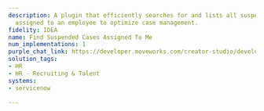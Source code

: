```yaml
---
description: A plugin that efficiently searches for and lists all suspended cases
  assigned to an employee to optimize case management.
fidelity: IDEA
name: Find Suspended Cases Assigned To Me
num_implementations: 1
purple_chat_link: https://developer.moveworks.com/creator-studio/developer-tools/purple-chat?purple_chat_v1=%7B%22settings%22%3A%7B%22colorStyle%22%3A%22LIGHT%22%2C%22startTime%22%3A%2211%3A43+AM%22%2C%22defaultPerson%22%3A%22GWEN%22%2C%22editable%22%3Atrue%2C%22botName%22%3A%22%22%2C%22botImageUrl%22%3A%22%22%7D%2C%22messages%22%3A%5B%7B%22from%22%3A%22USER%22%2C%22text%22%3A%22List+all+my+suspended+cases.%22%7D%2C%7B%22from%22%3A%22ANNOTATION%22%2C%22text%22%3A%22Searches+for+all+suspended+cases+assigned+to+the+requesting+user.%22%7D%2C%7B%22from%22%3A%22BOT%22%2C%22text%22%3A%22You+have+the+following+suspended+cases%3A%22%2C%22cards%22%3A%5B%7B%22title%22%3A%22%3Cp%3ECase+%23123+-+Laptop+Return%3C%2Fp%3E%22%2C%22text%22%3A%22%3Cp%3EStatus%3A+Suspended%3Cbr%3E%3Cb%3EReason%3A%3C%2Fb%3E+Awaiting+employee+confirmation%3Cbr%3E%3Cb%3ELast+Updated%3A%3C%2Fb%3E+December+5%2C+2024%3C%2Fp%3E%22%7D%2C%7B%22title%22%3A%22Case+%23456+-+Warranty+Claim+Review%22%2C%22text%22%3A%22%3Cp%3EStatus%3A+Suspended%3Cbr%3E%3Cb%3EReason%3A%3C%2Fb%3E+Need+additional+product+information%3Cbr%3E%3Cb%3ELast+Updated%3A%3C%2Fb%3E+November+22%2C+2024%3C%2Fp%3E%22%7D%5D%7D%5D%7D
solution_tags:
- HR
- HR - Recruiting & Talent
systems:
- servicenow

---
```

